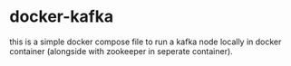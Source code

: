 # docker-kafka
this is a simple docker compose file to run a kafka node locally in docker container (alongside with zookeeper in seperate container).
